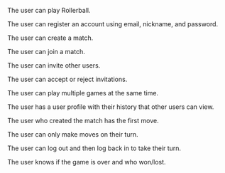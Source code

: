 The user can play Rollerball. 

The user can register an account using email, nickname, and password.

The user can create a match.

The user can join a match. 

The user can invite other users. 

The user can accept or reject invitations.

The user can play multiple games at the same time.

The user has a user profile with their history that other users can view.

The user who created the match has the first move.

The user can only make moves on their turn.

The user can log out and then log back in to take their turn.

The user knows if the game is over and who won/lost.
